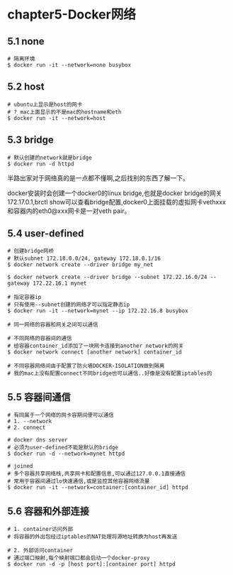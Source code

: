 chapter5-Docker网络
===================

## 5.1 none

```
# 隔离环境
$ docker run -it --network=none busybox
```

## 5.2 host

```
# ubuntu上显示是host的网卡
# ? mac上面显示的不是mac的hostname和eth
$ docker run -it --network=host
```

## 5.3 bridge

```
# 默认创建的network就是bridge
$ docker run -d httpd
```

半路出家对于网络真的是一点都不懂啊,之后找别的东西了解一下。

docker安装时会创建一个docker0的linux bridge,也就是docker bridge的网关172.17.0.1,brctl show可以查看bridge配置,docker0上面挂载的虚拟网卡vethxxx和容器内的eth0@xxx网卡是一对veth pair。

## 5.4 user-defined

```
# 创建bridge网桥
# 默认subnet 172.18.0.0/24, gateway 172.18.0.1/16
$ docker network create --driver bridge my_net

$ docker network create --driver bridge --subnet 172.22.16.0/24 --gateway 172.22.16.1 mynet

# 指定容器ip
# 只有使用--subnet创建的网络才可以指定静态ip
$ docker run -it --network=mynet --ip 172.22.16.8 busybox

# 同一网络的容器和网关之间可以通信

# 不同网络的容器间的通信
# 给容器container_id添加了一块网卡连接到another network的网关
$ docker network connect [another network] container_id

# 不同容器网络间由于配置了防火墙DOCKER-ISOLATION做到隔离
# 我的mac上没有配置connect不同bridge也可以通信..好像是没有配置iptables的
```

## 5.5 容器间通信

```
# 有同属于一个网络的网卡容期间便可以通信
# 1. --network
# 2. connect

# docker dns server
# 必须为user-defined不能是默认的bridge
$ docker run -d --network=mynet httpd

# joined
# 多个容器共享网络栈,共享网卡和配置信息,可以通过127.0.0.1直接通信
# 常用于容器间通过lo快速通信,或是监控其他容器网络流量
$ docker run -it --network=container:[container_id] httpd
```

## 5.6 容器和外部连接

```
# 1. container访问外部
# 将容器的外出包经过iptables的NAT处理将源地址转换为host再发送

# 2. 外部访问container
# 通过端口映射,每个映射端口都会启动一个docker-proxy
$ docker run -d -p [host port]:[container port] httpd
```
